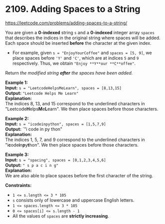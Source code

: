 # 2109. Adding Spaces to a String

https://leetcode.com/problems/adding-spaces-to-a-string/

You are given a **0-indexed** string `s` and a **0-indexed** integer array `spaces` that describes the indices in the original string where spaces will be added. Each space should be inserted **before** the character at the given index.

-   For example, given `s = "EnjoyYourCoffee"` and `spaces = [5, 9]`, we place spaces before `'Y'` and `'C'`, which are at indices `5` and `9` respectively. Thus, we obtain `"Enjoy **Y**our **C**offee"`.

Return _the modified string **after** the spaces have been added._

**Example 1:**\
**Input:** `s = "LeetcodeHelpsMeLearn", spaces = [8,13,15]`\
**Output:** `"Leetcode Helps Me Learn"`\
**Explanation:**\
The indices 8, 13, and 15 correspond to the underlined characters in "Leetcode**H**elps**M**e**L**earn".
We then place spaces before those characters.

**Example 2:**\
**Input:** `s = "icodeinpython", spaces = [1,5,7,9]`\
**Output:** `"i code in py thon"\
**Explanation:**\
The indices 1, 5, 7, and 9 correspond to the underlined characters in "i**c**ode**i**n**p**y**t**hon".
We then place spaces before those characters.

**Example 3:**\
**Input:** `s = "spacing", spaces = [0,1,2,3,4,5,6]`\
**Output:** `" s p a c i n g"`\
**Explanation:**\
We are also able to place spaces before the first character of the string.

**Constraints:**
-   `1 <= s.length <= 3 * 105`
-   `s` consists only of lowercase and uppercase English letters.
-   `1 <= spaces.length <= 3 * 105`
-   `0 <= spaces[i] <= s.length - 1`
-   All the values of `spaces` are **strictly increasing**.
